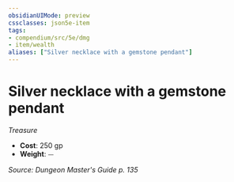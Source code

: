 ```yaml
---
obsidianUIMode: preview
cssclasses: json5e-item
tags:
- compendium/src/5e/dmg
- item/wealth
aliases: ["Silver necklace with a gemstone pendant"]
---
```

# Silver necklace with a gemstone pendant
*Treasure*  

- **Cost**: 250 gp
- **Weight**: ⏤

*Source: Dungeon Master's Guide p. 135*